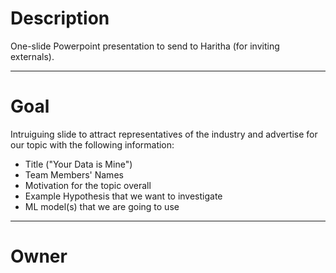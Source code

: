 # Description

One-slide Powerpoint presentation to send to Haritha
(for inviting externals).

---

# Goal

Intruiguing slide to attract representatives of the
industry and advertise for our topic with the
following information:

- Title ("Your Data is Mine")
- Team Members' Names
- Motivation for the topic overall
- Example Hypothesis that we want to investigate
- ML model(s) that we are going to use

---

# Owner